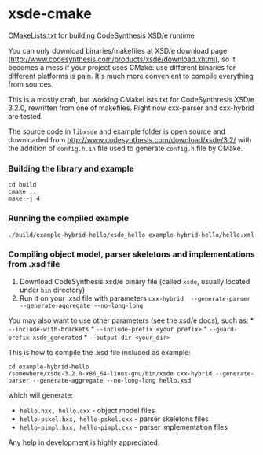 xsde-cmake
==========

CMakeLists.txt for building CodeSynthesis XSD/e runtime


You can only download binaries/makefiles at XSD/e download page (http://www.codesynthesis.com/products/xsde/download.xhtml), so it becomes a mess if your project uses CMake: use different binaries for different platforms is pain. It's much more convenient to compile everything from sources. 

This is a mostly draft, but working CMakeLists.txt for CodeSynthresis XSD/e 3.2.0, rewritten from one of makefiles. Right now cxx-parser and cxx-hybrid are tested. 

The source code in `libxsde` and example folder is open source and downloaded from http://www.codesynthesis.com/download/xsde/3.2/ with the addition of `config.h.in` file used to generate `config.h` file by CMake. 

### Building the library and example

    cd build
    cmake ..
    make -j 4
    
### Running the compiled example
    ./build/example-hybrid-hello/xsde_hello example-hybrid-hello/hello.xml
    
### Compiling object model, parser skeletons and implementations from .xsd file
   1. Download CodeSynthesis xsd/e binary file (called `xsde`, usually located under `bin` directory)
   2. Run it on your .xsd file with parameters `cxx-hybrid  --generate-parser --generate-aggregate --no-long-long`
   
   You may also want to use other parameters (see the xsd/e docs), such as:
     * `--include-with-brackets`
     * `--include-prefix <your prefix>`
     * `--guard-prefix xsde_generated`
     * `--output-dir <your_dir>`
  
This is how to compile the .xsd file included as example:
   
    cd example-hybrid-hello
    /somewhere/xsde-3.2.0-x86_64-linux-gnu/bin/xsde cxx-hybrid --generate-parser --generate-aggregate --no-long-long hello.xsd

which will generate:

* `hello.hxx, hello.cxx` - object model files
* `hello-pskel.hxx, hello-pskel.cxx` - parser skeletons files
* `hello-pimpl.hxx, hello-pimpl.cxx` - parser implementation files
    

Any help in development is highly appreciated.
    
